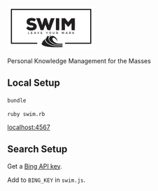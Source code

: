 <img src="public/images/swim-new-logo.png" width="200">

Personal Knowledge Management for the Masses

## Local Setup

`bundle`

`ruby swim.rb`

[localhost:4567](http://localhost:4567/)

## Search Setup

Get a [Bing API key](https://www.microsoft.com/cognitive-services/en-us/bing-web-search-api).

Add to `BING_KEY` in `swim.js`.

